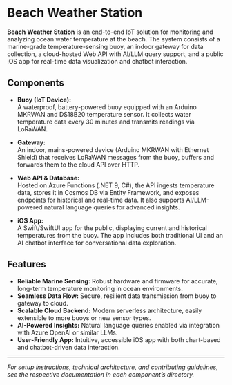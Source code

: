 # Beach Weather Station

**Beach Weather Station** is an end-to-end IoT solution for monitoring and analyzing ocean water temperature at the beach. The system consists of a marine-grade temperature-sensing buoy, an indoor gateway for data collection, a cloud-hosted Web API with AI/LLM query support, and a public iOS app for real-time data visualization and chatbot interaction.

## Components

- **Buoy (IoT Device):**  
  A waterproof, battery-powered buoy equipped with an Arduino MKRWAN and DS18B20 temperature sensor. It collects water temperature data every 30 minutes and transmits readings via LoRaWAN.

- **Gateway:**  
  An indoor, mains-powered device (Arduino MKRWAN with Ethernet Shield) that receives LoRaWAN messages from the buoy, buffers and forwards them to the cloud API over HTTP.

- **Web API & Database:**  
  Hosted on Azure Functions (.NET 9, C#), the API ingests temperature data, stores it in Cosmos DB via Entity Framework, and exposes endpoints for historical and real-time data. It also supports AI/LLM-powered natural language queries for advanced insights.

- **iOS App:**  
  A Swift/SwiftUI app for the public, displaying current and historical temperatures from the buoy. The app includes both traditional UI and an AI chatbot interface for conversational data exploration.

## Features

- **Reliable Marine Sensing:** Robust hardware and firmware for accurate, long-term temperature monitoring in ocean environments.
- **Seamless Data Flow:** Secure, resilient data transmission from buoy to gateway to cloud.
- **Scalable Cloud Backend:** Modern serverless architecture, easily extensible to more buoys or new sensor types.
- **AI-Powered Insights:** Natural language queries enabled via integration with Azure OpenAI or similar LLMs.
- **User-Friendly App:** Intuitive, accessible iOS app with both chart-based and chatbot-driven data interaction.

---

*For setup instructions, technical architecture, and contributing guidelines, see the respective documentation in each component’s directory.*